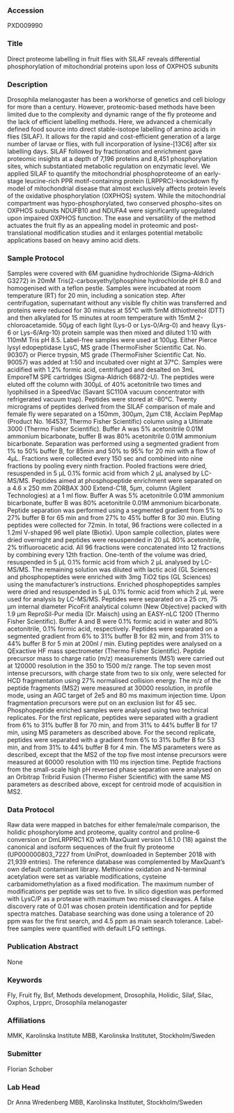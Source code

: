 ### Accession
PXD009990

### Title
Direct proteome labelling in fruit flies with SILAF reveals differential phosphorylation of mitochondrial proteins upon loss of OXPHOS subunits

### Description
Drosophila melanogaster has been a workhorse of genetics and cell biology for more than a century. However, proteomic-based methods have been limited due to the complexity and dynamic range of the fly proteome and the lack of efficient labelling methods. Here, we advanced a chemically defined food source into direct stable-isotope labelling of amino acids in flies (SILAF). It allows for the rapid and cost-efficient generation of a large number of larvae or flies, with full incorporation of lysine-[13C6] after six labelling days. SILAF followed by fractionation and enrichment gave proteomic insights at a depth of 7,196 proteins and 8,451 phosphorylation sites, which substantiated metabolic regulation on enzymatic level. We applied SILAF to quantify the mitochondrial phosphoproteome of an early-stage leucine-rich PPR motif-containing protein (LRPPRC)-knockdown fly model of mitochondrial disease that almost exclusively affects protein levels of the oxidative phosphorylation (OXPHOS) system. While the mitochondrial compartment was hypo-phosphorylated, two conserved phospho-sites on OXPHOS subunits NDUFB10 and NDUFA4 were significantly upregulated upon impaired OXPHOS function. The ease and versatility of the method actuates the fruit fly as an appealing model in proteomic and post-translational modification studies and it enlarges potential metabolic applications based on heavy amino acid diets.

### Sample Protocol
Samples were covered with 6M guanidine hydrochloride (Sigma-Aldrich G3272) in 20mM Tris(2-carboxyethyl)phosphine hydrochloride pH 8.0 and homogenised with a teflon pestle. Samples were incubated at room temperature (RT) for 20 min, including a sonication step. After centrifugation, supernatant without any visible fly chitin was transferred and proteins were reduced for 30 minutes at 55°C with 5mM dithiothreitol (DTT) and then alkylated for 15 minutes at room temperature with 15mM 2-chloroacetamide. 50µg of each light (Lys-0 or Lys-0/Arg-0) and heavy (Lys-6 or Lys-6/Arg-10) protein sample was then mixed and diluted 1:10 with 110mM Tris pH 8.5. Label-free samples were used at 100µg. Either Pierce lysyl edopeptidase LysC, MS grade (ThermoFisher Scientific Cat. No. 90307) or Pierce trypsin, MS grade (ThermoFisher Scientific Cat. No. 90057) was added at 1:50 and incubated over night at 37°C. Samples were acidified with 1.2% formic acid, centrifuged and desalted on 3mL EmporeTM SPE cartridges (Sigma-Aldrich 66872-U). The peptides were eluted off the column with 300µL of 40% acetonitrile two times and lyophilised in a SpeedVac (Savant SC110A vacuum concentrator with refrigerated vacuum trap). Peptides were stored at -80°C. Twenty micrograms of peptides derived from the SILAF comparison of male and female fly were separated on a 150mm, 300µm, 2µm C18, Acclaim PepMap (Product No. 164537, Thermo Fisher Scientific) column using a Ultimate 3000 (Thermo Fisher Scientific). Buffer A was 5% acetonitrile 0.01M ammonium bicarbonate, buffer B was 80% acetonitrile 0.01M ammonium bicarbonate. Separation was performed using a segmented gradient from 1% to 50% buffer B, for 85min and 50% to 95% for 20 min with a flow of 4µL. Fractions were collected every 150 sec and combined into nine fractions by pooling every ninth fraction. Pooled fractions were dried, resuspended in 5 µL 0.1% formic acid from which 2 µL analysed by LC-MS/MS. Peptides aimed at phosphopeptide enrichment were separated on a 4.6 x 250 mm ZORBAX 300 Extend-C18, 5µm, column (Agilent Technologies) at a 1 ml flow. Buffer A was 5% acetonitrile 0.01M ammonium bicarbonate, buffer B was 80% acetonitrile 0.01M ammonium bicarbonate. Peptide separation was performed using a segmented gradient from 5% to 27% buffer B for 65 min and from 27% to 45% buffer B for 30 min. Eluting peptides were collected for 72min. In total, 96 fractions were collected in a 1.2ml V-shaped 96 well plate (Biotix). Upon sample collection, plates were dried overnight and peptides were resuspended in 20 µL 80% acetonitrile, 2% trifluoroacetic acid. All 96 fractions were concatenated into 12 fractions by combining every 12th fraction. One-tenth of the volume was dried, resuspended in 5 µL 0.1% formic acid from which 2 µL analysed by LC-MS/MS. The remaining solution was diluted with lactic acid (GL Sciences) and phosphopeptides were enriched with 3mg TiO2 tips (GL Sciences) using the manufacturer’s instructions. Enriched phosphopeptides samples were dried and resuspended in 5 µL 0.1% formic acid from which 2 µL were used for analysis by LC-MS/MS. Peptides were separated on a 25 cm, 75 μm internal diameter PicoFrit analytical column (New Objective) packed with 1.9 μm ReproSil-Pur media (Dr. Maisch) using an EASY-nLC 1200 (Thermo Fisher Scientific). Buffer A and B were 0.1% formic acid in water and 80% acetonitrile, 0.1% formic acid, respectively. Peptides were separated on a segmented gradient from 6% to 31% buffer B for 82 min, and from 31% to 44% buffer B for 5 min at 200nl / min. Eluting peptides were analysed on a QExactive HF mass spectrometer (Thermo Fisher Scientific). Peptide precursor mass to charge ratio (m/z) measurements (MS1) were carried out at 120000 resolution in the 350 to 1500 m/z range. The top seven most intense precursors, with charge state from two to six only, were selected for HCD fragmentation using 27% normalised collision energy. The m/z of the peptide fragments (MS2) were measured at 30000 resolution, in profile mode, using an AGC target of 2e5 and 80 ms maximum injection time. Upon fragmentation precursors were put on an exclusion list for 45 sec. Phosphopeptide enriched samples were analysed using two technical replicates. For the first replicate, peptides were separated with a gradient from 6% to 31% buffer B for 70 min, and from 31% to 44% buffer B for 17 min, using MS parameters as described above. For the second replicate, peptides were separated with a gradient from 6% to 31% buffer B for 53 min, and from 31% to 44% buffer B for 4 min. The MS parameters were as described, except that the MS2 of the top five most intense precursors were measured at 60000 resolution with 110 ms injection time. Peptide fractions from the small-scale high pH reversed phase separation were analysed on an Orbitrap Tribrid Fusion (Thermo Fisher Scientific) with the same MS parameters as described above, except for centroid mode of acquisition in MS2.

### Data Protocol
Raw data were mapped in batches for either female/male comparison, the holidic phosphorylome and proteome, quality control and proline-6 conversion or DmLRPPRC1 KD with MaxQuant version 1.6.1.0 (18) against the canonical and isoform sequences of the fruit fly proteome (UP000000803_7227 from UniProt, downloaded in September 2018 with 21,939 entries). The reference database was complemented by MaxQuant’s own default contaminant library. Methionine oxidation and N-terminal acetylation were set as variable modifications, cysteine carbamidomethylation as a fixed modification. The maximum number of modifications per peptide was set to five. In silico digestion was performed with LysC/P as a protease with maximum two missed cleavages. A false discovery rate of 0.01 was chosen protein identification and for peptide spectra matches. Database searching was done using a tolerance of 20 ppm was for the first search, and 4.5 ppm as main search tolerance. Label-free samples were quantified with default LFQ settings.

### Publication Abstract
None

### Keywords
Fly, Fruit fly, Bsf, Methods development, Drosophila, Holidic, Silaf, Silac, Oxphos, Lrpprc, Drosophila melanogaster

### Affiliations
MMK, Karolinska Institute
MBB, Karolinska Institutet, Stockholm/Sweden

### Submitter
Florian Schober

### Lab Head
Dr Anna Wredenberg
MBB, Karolinska Institutet, Stockholm/Sweden


